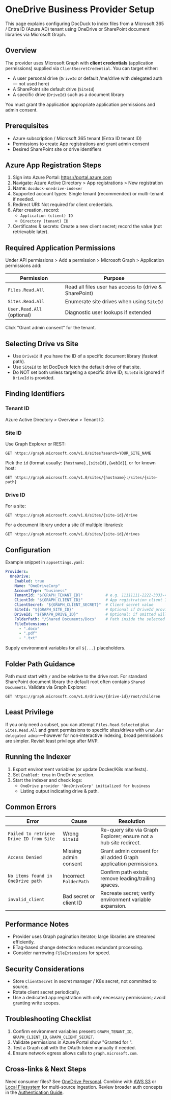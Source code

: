 # OneDrive Business Provider Setup

This page explains configuring DocDuck to index files from a Microsoft 365 / Entra ID (Azure AD) tenant using OneDrive or SharePoint document libraries via Microsoft Graph.

## Overview
The provider uses Microsoft Graph with **client credentials** (application permissions) supplied via `ClientSecretCredential`. You can target either:

- A user personal drive (`DriveId` or default /me/drive with delegated auth — not used here)  
- A SharePoint site default drive (`SiteId`)  
- A specific drive (`DriveId`) such as a document library

You must grant the application appropriate application permissions and admin consent.

## Prerequisites
- Azure subscription / Microsoft 365 tenant (Entra ID tenant ID)
- Permissions to create App registrations and grant admin consent
- Desired SharePoint site or drive identifiers

## Azure App Registration Steps
1. Sign into Azure Portal: https://portal.azure.com
2. Navigate: Azure Active Directory > App registrations > New registration
3. Name: `docduck-onedrive-indexer`
4. Supported account types: Single tenant (recommended) or multi-tenant if needed.
5. Redirect URI: Not required for client credentials.
6. After creation, record:
   - `Application (client) ID`
   - `Directory (tenant) ID`
7. Certificates & secrets: Create a new client secret; record the value (not retrievable later).

## Required Application Permissions
Under API permissions > Add a permission > Microsoft Graph > Application permissions add:

| Permission | Purpose |
|------------|---------|
| `Files.Read.All` | Read all files user has access to (drive & SharePoint) |
| `Sites.Read.All` | Enumerate site drives when using `SiteId` |
| `User.Read.All` (optional) | Diagnostic user lookups if extended |

Click "Grant admin consent" for the tenant.

## Selecting Drive vs Site
- Use `DriveId` if you have the ID of a specific document library (fastest path).  
- Use `SiteId` to let DocDuck fetch the default drive of that site.  
- Do NOT set both unless targeting a specific drive ID; `SiteId` is ignored if `DriveId` is provided.

## Finding Identifiers
### Tenant ID
Azure Active Directory > Overview > Tenant ID.

### Site ID
Use Graph Explorer or REST:
```
GET https://graph.microsoft.com/v1.0/sites?search=YOUR_SITE_NAME
```
Pick the `id` (format usually: `{hostname},{siteId},{webId}`), or for known host:
```
GET https://graph.microsoft.com/v1.0/sites/{hostname}:/sites/{site-path}
```

### Drive ID
For a site:
```
GET https://graph.microsoft.com/v1.0/sites/{site-id}/drive
```
For a document library under a site (if multiple libraries):
```
GET https://graph.microsoft.com/v1.0/sites/{site-id}/drives
```

## Configuration
Example snippet in `appsettings.yaml`:
```yaml
Providers:
  OneDrive:
    Enabled: true
    Name: "OneDriveCorp"
    AccountType: "business"
    TenantId: "${GRAPH_TENANT_ID}"          # e.g. 11111111-2222-3333-4444-555555555555
    ClientId: "${GRAPH_CLIENT_ID}"          # App registration client ID
    ClientSecret: "${GRAPH_CLIENT_SECRET}"  # Client secret value
    SiteId: "${GRAPH_SITE_ID}"              # Optional if DriveId provided
    DriveId: "${GRAPH_DRIVE_ID}"            # Optional; if omitted will use SiteId drive
    FolderPath: "/Shared Documents/Docs"    # Path inside the selected drive
    FileExtensions:
      - ".docx"
      - ".pdf"
      - ".txt"
```
Supply environment variables for all `${...}` placeholders.

## Folder Path Guidance
Path must start with `/` and be relative to the drive root. For standard SharePoint document library the default root often contains `Shared Documents`. Validate via Graph Explorer:
```
GET https://graph.microsoft.com/v1.0/drives/{drive-id}/root/children
```

## Least Privilege
If you only need a subset, you can attempt `Files.Read.Selected` plus `Sites.Read.All` and grant permissions to specific sites/drives with `Granular delegated admin`—however for non-interactive indexing, broad permissions are simpler. Revisit least privilege after MVP.

## Running the Indexer
1. Export environment variables (or update Docker/K8s manifests).
2. Set `Enabled: true` in OneDrive section.
3. Start the indexer and check logs:
   - `OneDrive provider 'OneDriveCorp' initialized for business`
   - Listing output indicating drive & path.

## Common Errors
| Error | Cause | Resolution |
|-------|-------|------------|
| `Failed to retrieve Drive ID from Site` | Wrong `SiteId` | Re-query site via Graph Explorer; ensure not a hub site redirect. |
| `Access Denied` | Missing admin consent | Grant admin consent for all added Graph application permissions. |
| `No items found in OneDrive path` | Incorrect `FolderPath` | Confirm path exists; remove leading/trailing spaces. |
| `invalid_client` | Bad secret or client ID | Recreate secret; verify environment variable expansion. |

## Performance Notes
- Provider uses Graph pagination iterator; large libraries are streamed efficiently.
- ETag-based change detection reduces redundant processing.
- Consider narrowing `FileExtensions` for speed.

## Security Considerations
- Store `ClientSecret` in secret manager / K8s secret, not committed to source.
- Rotate client secret periodically.
- Use a dedicated app registration with only necessary permissions; avoid granting write scopes.

## Troubleshooting Checklist
1. Confirm environment variables present: `GRAPH_TENANT_ID`, `GRAPH_CLIENT_ID`, `GRAPH_CLIENT_SECRET`.
2. Validate permissions in Azure Portal show "Granted for <tenant>".
3. Test a Graph call with the OAuth token manually if needed.
4. Ensure network egress allows calls to `graph.microsoft.com`.

## Cross-links & Next Steps
Need consumer files? See [OneDrive Personal](onedrive-personal.md). Combine with [AWS S3](s3.md) or [Local Filesystem](local.md) for multi-source ingestion. Review broader auth concepts in the [Authentication Guide](../guides/authentication.md).
